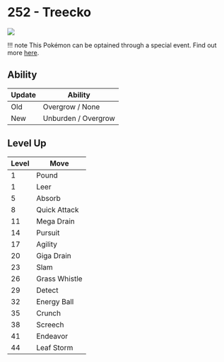 # 252 - Treecko
![][252]

!!! note
    This Pokémon can be optained through a special event. Find out more [here](../../../special_events/#hoenn-starter).

## Ability

Update | Ability
---    | ---
Old    | Overgrow / None
New    | Unburden / Overgrow

## Level Up

Level | Move
---   | ---
  1   | Pound
  1   | Leer
  5   | Absorb
  8   | Quick Attack
 11   | Mega Drain
 14   | Pursuit
 17   | Agility
 20   | Giga Drain
 23   | Slam
 26   | Grass Whistle
 29   | Detect
 32   | Energy Ball
 35   | Crunch
 38   | Screech
 41   | Endeavor
 44   | Leaf Storm



[252]: ../img/pokemon/252.png
